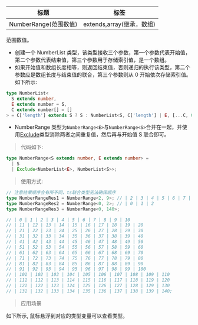 | 标题                  | 标签                      |
| --------------------- | ------------------------- |
| NumberRange(范围数值) | extends,array(继承，数组) |

范围数值。

- 创建一个 NumberList 类型，该类型接收三个参数，第一个参数代表开始值，第二个参数代表结束值，第三个参数用于存储索引值，是一个数组。
- 如果开始值和数组长度相等，则返回结束值，否则递归的执行该类型，第二个参数应是数组长度与结束值的联合，第三个参数则从 0 开始依次存储索引值。如下所示:

```ts
type NumberList<
  S extends number,
  E extends number = S,
  C extends number[] = []
> = C['length'] extends S ? S : NumberList<S, C['length'] | E, [...C, 0]>;
```

- NumberRange 类型为`NumberRange<E>`与`NumberRange<S>`合并在一起，并使用[Exclude](codes/typescript/Exclude.md)类型消除两者之间重复值，然后再与开始值 S 联合即可。

> 代码如下:

```ts
type NumberRange<S extends number, E extends number> =
  | S
  | Exclude<NumberList<E>, NumberList<S>>;
```

> 使用方式:

```ts
// 注意结果顺序会有所不同，ts联合类型无法确保顺序
type NumberRangeRes1 = NumberRange<2, 9>; // | 2 | 3 | 4 | 5 | 6 | 7 | 8 | 9
type NumberRangeRes2 = NumberRange<0, 2>; // | 0 | 1 | 2
type NumberRangeRes3 = NumberRange<0, 140>;

// | 0 | 1 | 2 | 3 | 4 | 5 | 6 | 7 | 8 | 9 | 10
// | 11 | 12 | 13 | 14 | 15 | 16 | 17 | 18 | 19 | 20
// | 21 | 22 | 23 | 24 | 25 | 26 | 27 | 28 | 29 | 30
// | 31 | 32 | 33 | 34 | 35 | 36 | 37 | 38 | 39 | 40
// | 41 | 42 | 43 | 44 | 45 | 46 | 47 | 48 | 49 | 50
// | 51 | 52 | 53 | 54 | 55 | 56 | 57 | 58 | 59 | 60
// | 61 | 62 | 63 | 64 | 65 | 66 | 67 | 68 | 69 | 70
// | 71 | 72 | 73 | 74 | 75 | 76 | 77 | 78 | 79 | 80
// | 81 | 82 | 83 | 84 | 85 | 86 | 87 | 88 | 89 | 90
// | 91 | 92 | 93 | 94 | 95 | 96 | 97 | 98 | 99 | 100
// | 101 | 102 | 103 | 104 | 105 | 106 | 107 | 108 | 109 | 110
// | 111 | 112 | 113 | 114 | 115 | 116 | 117 | 118 | 119 | 120
// | 121 | 122 | 123 | 124 | 125 | 126 | 127 | 128 | 129 | 130
// | 131 | 132 | 133 | 134 | 135 | 136 | 137 | 138 | 139 | 140;
```

> 应用场景

如下所示, 鼠标悬浮到对应的类型变量可以查看类型。

<div class="code-editor" data-url="codes/typescript/demo/NumberRange.ts" data-language="typescript"></div>
